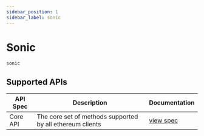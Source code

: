 ```yaml
---
sidebar_position: 1
sidebar_label: sonic
---
```


# Sonic

`sonic`

## Supported APIs

| API Spec | Description                                               | Documentation                  |
| -------- | --------------------------------------------------------- | ------------------------------ |
| Core API | The core set of methods supported by all ethereum clients | [view spec](../specs/core-api) |
